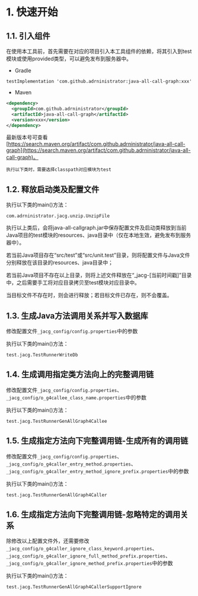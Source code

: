 # 1. 快速开始

## 1.1. 引入组件

在使用本工具前，首先需要在对应的项目引入本工具组件的依赖，将其引入到test模块或使用provided类型，可以避免发布到服务器中。

- Gradle

```
testImplementation 'com.github.adrninistrator:java-all-call-graph:xxx'
```

- Maven

```xml
<dependency>
  <groupId>com.github.adrninistrator</groupId>
  <artifactId>java-all-call-graph</artifactId>
  <version>xxx</version>
</dependency>
```

最新版本号可查看[https://search.maven.org/artifact/com.github.adrninistrator/java-all-call-graph](https://search.maven.org/artifact/com.github.adrninistrator/java-all-call-graph)。

`执行以下类时，需要选择classpath对应模块为test`

## 1.2. 释放启动类及配置文件

执行以下类的main()方法：

```
com.adrninistrator.jacg.unzip.UnzipFile
```

执行以上类后，会将java-all-callgraph.jar中保存配置文件及启动类释放到当前Java项目的test模块的resources、java目录中（仅在本地生效，避免发布到服务器中）。

若当前Java项目存在“src/test”或“src/unit.test”目录，则将配置文件与Java文件分别释放在该目录的resources、java目录中；

若当前Java项目不存在以上目录，则将上述文件释放在“_jacg-\[当前时间戳\]”目录中，之后需要手工将对应目录拷贝至test模块对应目录中。

当目标文件不存在时，则会进行释放；若目标文件已存在，则不会覆盖。

## 1.3. 生成Java方法调用关系并写入数据库

修改配置文件`_jacg_config/config.properties`中的参数

执行以下类的main()方法：

```
test.jacg.TestRunnerWriteDb
```

## 1.4. 生成调用指定类方法向上的完整调用链

修改配置文件`_jacg_config/config.properties`、`_jacg_config/o_g4callee_class_name.properties`中的参数

执行以下类的main()方法：

```
test.jacg.TestRunnerGenAllGraph4Callee
```

## 1.5. 生成指定方法向下完整调用链-生成所有的调用链

修改配置文件`_jacg_config/config.properties`、`_jacg_config/o_g4caller_entry_method.properties`、`_jacg_config/o_g4caller_entry_method_ignore_prefix.properties`中的参数

执行以下类的main()方法：

```
test.jacg.TestRunnerGenAllGraph4Caller
```

## 1.6. 生成指定方法向下完整调用链-忽略特定的调用关系

除修改以上配置文件外，还需要修改`_jacg_config/o_g4caller_ignore_class_keyword.properties`、`_jacg_config/o_g4caller_ignore_full_method_prefix.properties`、`_jacg_config/o_g4caller_ignore_method_prefix.properties`中的参数

执行以下类的main()方法：

```
test.jacg.TestRunnerGenAllGraph4CallerSupportIgnore
```
